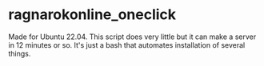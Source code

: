 # ragnarokonline_oneclick
Made for Ubuntu 22.04. This script does very little but it can make a server in 12 minutes or so. 
It's just a bash that automates installation of several things.
